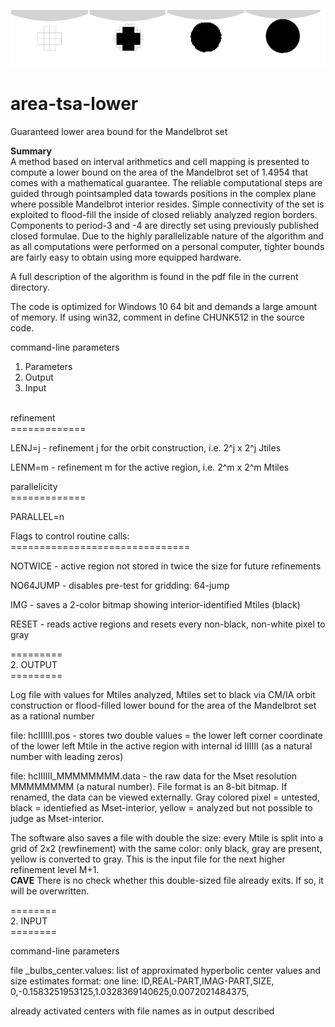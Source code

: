 ![bulb3](./_overviewbulb3.gif)

# area-tsa-lower
Guaranteed lower area bound for the Mandelbrot set

<b>Summary</b><br>
A method based on interval arithmetics and cell mapping is presented to compute
a lower bound on the area of the Mandelbrot set of 1.4954 that comes with a mathematical
guarantee. The reliable computational steps are guided through pointsampled
data towards positions in the complex plane where possible Mandelbrot
interior resides. Simple connectivity of the set is exploited to 
flood-fill the inside
of closed reliably analyzed region borders. Components to period-3 and -4
are directly set using previously published closed formulae. Due to the highly parallelizable
nature of the algorithm and as all computations were performed on a personal
computer, tighter bounds are fairly easy to obtain using more equipped hardware.

A full description of the algorithm is found in the pdf file in the current directory.

The code is optimized for Windows 10 64 bit and demands a large amount of memory. If using win32, comment in define CHUNK512 in the source code.


command-line parameters

1. Parameters
2. Output
3. Input

<br>
refinement<br>
=============<br>

LENJ=j - refinement j for the orbit construction, i.e. 2^j x 2^j Jtiles

LENM=m - refinement m for the active region, i.e. 2^m x 2^m Mtiles


parallelicity<br>
=============<br>

PARALLEL=n


Flags to control routine calls:<br>
===============================<br>

NOTWICE - active region not stored in twice the size for future refinements

NO64JUMP - disables pre-test for gridding: 64-jump

IMG - saves a 2-color bitmap showing interior-identified Mtiles (black)

RESET - reads active regions and resets every non-black, non-white pixel to gray


=========<br>
2. OUTPUT<br>
=========<br>

Log file with values for Mtiles analyzed, Mtiles set to black via CM/IA orbit construction or flood-filled
lower bound for the area of the Mandelbrot set as a rational number

file: hcIIIIII.pos - stores two double values = the lower left corner coordinate of
the lower left Mtile in the active region with internal id IIIIII (as a natural number with leading zeros)

file: hcIIIIII_MMMMMMMM.data - the raw data for the Mset resolution MMMMMMMM (a natural number). File format is
an 8-bit bitmap. If renamed, the data can be viewed externally. Gray colored pixel = untested, black = identiefied as Mset-interior,
yellow = analyzed but not possible to judge as Mset-interior.

The software also saves a file with double the size: every Mtile is split into a grid of 2x2 (rewfinement) with the
same color: only black, gray are present, yellow is converted to gray. This is the input file for the next higher refinement
level M+1.
<br><b>CAVE</b> There is no check whether this double-sized file already exits. If so, it will be overwritten.


========<br>
2. INPUT<br>
========<br>

command-line parameters

file _bulbs_center.values: list of approximated hyperbolic center values and size estimates
format: 
one line:
ID,REAL-PART,IMAG-PART,SIZE,
0,-0.1583251953125,1.0328369140625,0.0072021484375,

already activated centers with file names as in output described


